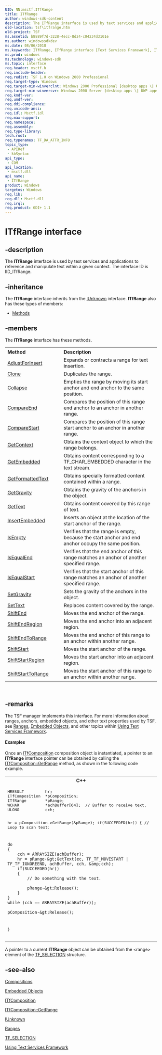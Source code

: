 ```yaml
---
UID: NN:msctf.ITfRange
title: ITfRange
author: windows-sdk-content
description: The ITfRange interface is used by text services and applications to reference and manipulate text within a given context. The interface ID is IID_ITfRange.
old-location: tsf\itfrange.htm
old-project: TSF
ms.assetid: b8889f7d-3228-4ecc-8d24-c04234d3101e
ms.author: windowssdkdev
ms.date: 08/06/2018
ms.keywords: ITfRange, ITfRange interface [Text Services Framework], ITfRange interface [Text Services Framework],described, _tsf_itfrange_ref, msctf/ITfRange, tsf.itfrange
ms.prod: windows
ms.technology: windows-sdk
ms.topic: interface
req.header: msctf.h
req.include-header: 
req.redist: TSF 1.0 on Windows 2000 Professional
req.target-type: Windows
req.target-min-winverclnt: Windows 2000 Professional [desktop apps \| UWP apps]
req.target-min-winversvr: Windows 2000 Server [desktop apps \| UWP apps]
req.kmdf-ver: 
req.umdf-ver: 
req.ddi-compliance: 
req.unicode-ansi: 
req.idl: Msctf.idl
req.max-support: 
req.namespace: 
req.assembly: 
req.type-library: 
tech.root: 
req.typenames: TF_DA_ATTR_INFO
topic_type:
 - APIRef
 - kbSyntax
api_type:
 - COM
api_location:
 - msctf.dll
api_name:
 - ITfRange
product: Windows
targetos: Windows
req.lib: 
req.dll: Msctf.dll
req.irql: 
req.product: GDI+ 1.1
---
```


# ITfRange interface


## -description


The <b>ITfRange</b> interface is used by text services and applications to reference and manipulate text within a given context. The interface ID is IID_ITfRange.


## -inheritance

The <b xmlns:loc="http://microsoft.com/wdcml/l10n">ITfRange</b> interface inherits from the <a href="https://msdn.microsoft.com/33f1d79a-33fc-4ce5-a372-e08bda378332">IUnknown</a> interface. <b>ITfRange</b> also has these types of members:
<ul>
<li><a href="https://docs.microsoft.com/">Methods</a></li>
</ul>

## -members

The <b>ITfRange</b> interface has these methods.
<table class="members" id="memberListMethods">
<tr>
<th align="left" width="37%">Method</th>
<th align="left" width="63%">Description</th>
</tr>
<tr data="declared;">
<td align="left" width="37%">
<a href="https://msdn.microsoft.com/b286266c-d6cf-4291-b4b2-24d5a3d4e1ad">AdjustForInsert</a>
</td>
<td align="left" width="63%">
Expands or contracts a range for text insertion.

</td>
</tr>
<tr data="declared;">
<td align="left" width="37%">
<a href="https://msdn.microsoft.com/2b85012f-b090-4c91-b29c-b2470ff63ab6">Clone</a>
</td>
<td align="left" width="63%">
Duplicates the range.

</td>
</tr>
<tr data="declared;">
<td align="left" width="37%">
<a href="https://msdn.microsoft.com/657b1ffe-a958-4eb0-8014-6c068711b809">Collapse</a>
</td>
<td align="left" width="63%">
Empties the range by moving its start anchor and end anchor to the same position.

</td>
</tr>
<tr data="declared;">
<td align="left" width="37%">
<a href="https://msdn.microsoft.com/23841f07-f2ea-4365-a8cb-128c4fb210ab">CompareEnd</a>
</td>
<td align="left" width="63%">
Compares the position of this range end anchor to an anchor in another range.

</td>
</tr>
<tr data="declared;">
<td align="left" width="37%">
<a href="https://msdn.microsoft.com/b84375ec-e00a-4cb3-97b7-f10688814968">CompareStart</a>
</td>
<td align="left" width="63%">
Compares the position of this range start anchor to an anchor in another range.

</td>
</tr>
<tr data="declared;">
<td align="left" width="37%">
<a href="https://msdn.microsoft.com/c3ba1424-f6c9-41f1-b815-4c315bfba868">GetContext</a>
</td>
<td align="left" width="63%">
Obtains the context object to which the range belongs.

</td>
</tr>
<tr data="declared;">
<td align="left" width="37%">
<a href="https://msdn.microsoft.com/ff8c4f60-76d5-422d-9d23-584e8eb5f1a1">GetEmbedded</a>
</td>
<td align="left" width="63%">
Obtains content corresponding to a TF_CHAR_EMBEDDED character in the text stream.

</td>
</tr>
<tr data="declared;">
<td align="left" width="37%">
<a href="https://msdn.microsoft.com/8da4cb21-7097-4ba9-a63b-3699ef267776">GetFormattedText</a>
</td>
<td align="left" width="63%">
Obtains specially formatted content contained within a range.

</td>
</tr>
<tr data="declared;">
<td align="left" width="37%">
<a href="https://msdn.microsoft.com/7569b9dd-869f-49a6-ad0f-c2d9b5f0ae70">GetGravity</a>
</td>
<td align="left" width="63%">
Obtains the gravity of the anchors in the object.

</td>
</tr>
<tr data="declared;">
<td align="left" width="37%">
<a href="https://msdn.microsoft.com/b38a8de3-947f-469c-9f0d-f0482ea86884">GetText</a>
</td>
<td align="left" width="63%">
Obtains content covered by this range of text.

</td>
</tr>
<tr data="declared;">
<td align="left" width="37%">
<a href="https://msdn.microsoft.com/95b8622d-c934-4293-abb4-9eface451be5">InsertEmbedded</a>
</td>
<td align="left" width="63%">
Inserts an object at the location of the start anchor of the range.

</td>
</tr>
<tr data="declared;">
<td align="left" width="37%">
<a href="https://msdn.microsoft.com/4cc720c1-acc1-445e-830e-91135fdfeeed">IsEmpty</a>
</td>
<td align="left" width="63%">
Verifies that the range is empty, because the start anchor and end anchor occupy the same position.

</td>
</tr>
<tr data="declared;">
<td align="left" width="37%">
<a href="https://msdn.microsoft.com/03b87230-457f-4483-a183-d8a8cc7cead4">IsEqualEnd</a>
</td>
<td align="left" width="63%">
Verifies that the end anchor of this range matches an anchor of another specified range.

</td>
</tr>
<tr data="declared;">
<td align="left" width="37%">
<a href="https://msdn.microsoft.com/562c2821-9522-4fb5-ae15-4430cd2711c6">IsEqualStart</a>
</td>
<td align="left" width="63%">
Verifies that the start anchor of this range matches an anchor of another specified range.

</td>
</tr>
<tr data="declared;">
<td align="left" width="37%">
<a href="https://msdn.microsoft.com/f8be0458-cd14-471d-a138-0730f87374e0">SetGravity</a>
</td>
<td align="left" width="63%">
Sets the gravity of the anchors in the object.

</td>
</tr>
<tr data="declared;">
<td align="left" width="37%">
<a href="https://msdn.microsoft.com/797d96a1-0250-4e8d-a4bd-31152fd6eca7">SetText</a>
</td>
<td align="left" width="63%">
Replaces content covered by the range.

</td>
</tr>
<tr data="declared;">
<td align="left" width="37%">
<a href="https://msdn.microsoft.com/1debec6d-f98f-45a4-aaa8-99b61f3583ef">ShiftEnd</a>
</td>
<td align="left" width="63%">
Moves the end anchor of the range.

</td>
</tr>
<tr data="declared;">
<td align="left" width="37%">
<a href="https://msdn.microsoft.com/cda2282f-3d3c-4763-9892-b889b29963a6">ShiftEndRegion</a>
</td>
<td align="left" width="63%">
Moves the end anchor into an adjacent region.

</td>
</tr>
<tr data="declared;">
<td align="left" width="37%">
<a href="https://msdn.microsoft.com/27595909-025b-46c9-bd6f-2e64a720c97c">ShiftEndToRange</a>
</td>
<td align="left" width="63%">
Moves the end anchor of this range to an anchor within another range.

</td>
</tr>
<tr data="declared;">
<td align="left" width="37%">
<a href="https://msdn.microsoft.com/f9f983b1-a5fa-4857-b73c-b879c566d6f6">ShiftStart</a>
</td>
<td align="left" width="63%">
Moves the start anchor of the range.

</td>
</tr>
<tr data="declared;">
<td align="left" width="37%">
<a href="https://msdn.microsoft.com/6e16112a-0cfe-41be-9d9c-4cbcde898c3f">ShiftStartRegion</a>
</td>
<td align="left" width="63%">
Moves the start anchor into an adjacent region.

</td>
</tr>
<tr data="declared;">
<td align="left" width="37%">
<a href="https://msdn.microsoft.com/8e3e40a0-71ba-4abf-ac99-99d66856746c">ShiftStartToRange</a>
</td>
<td align="left" width="63%">
Moves the start anchor of this range to an anchor within another range.

</td>
</tr>
</table> 


## -remarks



The TSF manager implements this interface. For more information about ranges, anchors, embedded objects, and other text properties used by TSF, see <a href="https://msdn.microsoft.com/7488e29e-3409-4db3-98b4-f3438ad7c94e">Ranges</a>, <a href="https://msdn.microsoft.com/44cb22b5-707b-4f21-b986-5258ed273543">Embedded Objects</a>, and other topics within <a href="https://msdn.microsoft.com/383a7c31-389b-4f8a-a5eb-552493bef640">Using Text Services Framework</a>.


#### Examples

Once an <a href="https://msdn.microsoft.com/b1eb5782-13e3-4cbb-8c37-ce7219d1e838">ITfComposition</a> composition object is instantiated, a pointer to an <b>ITfRange</b> interface pointer can be obtained by calling the <a href="https://msdn.microsoft.com/14a726c3-6531-4d49-9f22-20460be02b81">ITfComposition::GetRange</a> method, as shown in the following code example.

<div class="code"></div>
<div class="code"><span codelanguage="ManagedCPlusPlus"><table>
<tr>
<th>C++</th>
</tr>
<tr>
<td>
<pre>
HRESULT         hr;
ITfComposition  *pComposition;
ITfRange        *pRange;
WCHAR           *achBuffer[64];  // Buffer to receive text. 
ULONG           cch;

hr = pComposition-&gt;GetRange(&amp;pRange);
if(SUCCEEDED(hr))
{
    // Loop to scan text: 

    do
    {
        cch = ARRAYSIZE(achBuffer);
        hr = pRange-&gt;GetText(ec, TF_TF_MOVESTART | TF_TF_IGNOREEND, achBuffer, cch, &amp;cch);
        if(SUCCEEDED(hr))
        {
            // Do something with the text. 

            pRange-&gt;Release();
        }
    }
    while (cch == ARRAYSIZE(achBuffer));

    pComposition-&gt;Release();
}
</pre>
</td>
</tr>
</table></span></div>
A pointer to a current <b>ITfRange</b> object can be obtained from the &lt;range&gt; element of the <a href="https://msdn.microsoft.com/c844a6d1-b3b9-49cf-83a6-1ee8b3bd2d54">TF_SELECTION</a> structure.

<div class="code"></div>



## -see-also




<a href="https://msdn.microsoft.com/3d9da4f2-ceb9-4abc-8979-d3756d948a57">Compositions</a>



<a href="https://msdn.microsoft.com/44cb22b5-707b-4f21-b986-5258ed273543">Embedded Objects</a>



<a href="https://msdn.microsoft.com/b1eb5782-13e3-4cbb-8c37-ce7219d1e838">ITfComposition
      </a>



<a href="https://msdn.microsoft.com/14a726c3-6531-4d49-9f22-20460be02b81">ITfComposition::GetRange
      </a>



<a href="https://msdn.microsoft.com/en-us/library/ms680509(v=VS.85).aspx">IUnknown</a>



<a href="https://msdn.microsoft.com/7488e29e-3409-4db3-98b4-f3438ad7c94e">Ranges</a>



<a href="https://msdn.microsoft.com/c844a6d1-b3b9-49cf-83a6-1ee8b3bd2d54">TF_SELECTION
      </a>



<a href="https://msdn.microsoft.com/383a7c31-389b-4f8a-a5eb-552493bef640">Using Text Services Framework</a>
 

 

